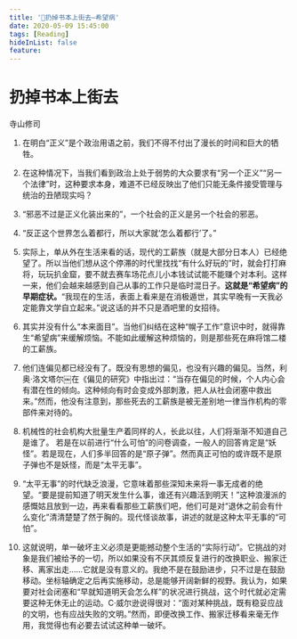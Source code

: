 ```yaml
---
title: '📖扔掉书本上街去—希望病'
date: 2020-05-09 15:45:00
tags: [Reading]
hideInList: false
feature: 
---
```

# 扔掉书本上街去
寺山修司
1. 在明白“正义”是个政治用语之前，我们不得不付出了漫长的时间和巨大的牺牲。 
2. 在这种情况下，当我们看到政治上处于弱势的大众要求有“另一个正义”“另一个法律”时，这种要求本身，难道不已经反映出了他们只能无条件接受管理与统治的丑陋现实吗？
3. “邪恶不过是正义化装出来的”，一个社会的正义是另一个社会的邪恶。
4. “反正这个世界怎么着都行，所以大家就‘怎么着都行’了。”
5. 实际上，单从外在生活来看的话，现代的工薪族（就是大部分日本人）已经绝望了。所以当他们想从这个停滞的时代里找找“有什么好玩的”时，就会打打麻将，玩玩扒金窟，要不就去赛车场花点儿小本钱试试能不能赚个对本利。这样一来，他们会越来越感到自己从事的工作只是临时混日子。**这就是“希望病”的早期症状。**“我现在的生活，表面上看来是在消极遁世，其实早晚有一天我必定能靠文学自立起来。”说这话的并不只是酒吧里的女招待。
 6. 其实并没有什么“本来面目”。当他们纠结在这种“幌子工作”意识中时，就得靠生“希望病”来缓解烦恼。不能如此缓解这种烦恼的，则是那些死在麻将馆二楼的工薪族。
7. 他们连偏见都已经没有了。既没有思想的偏见，也没有兴趣的偏见。当然，利奥·洛文塔尔￼在《偏见的研究》中指出过：“当存在偏见的时候，个人内心会有潜在性的倾向。这种倾向有时会变成外部刺激，把人从社会闭塞中救出来。”然而，他没有注意到，那些死去的工薪族是被无差别地一律当作机构的零部件来对待的。 
8. 机械性的社会机构大批量生产着同样的人，长此以往，人们将渐渐不知道自己是谁了。
若是在以前进行“什么可怕”的问卷调查，一般人的回答肯定是“妖怪”。若是现在，人们多半回答的是“原子弹”。然而真正可怕的或许既不是原子弹也不是妖怪，而是“太平无事”。
 
9. “太平无事”的时代缺乏浪漫，它意味着那些深知未来将一事无成者的绝望。“要是提前知道了明天发生什么事，谁还有兴趣活到明天！”这种浪漫派的感慨姑且放到一边，再来看看那些工薪族们吧，他们可是对“退休之前会有什么变化”清清楚楚了然于胸的。现代怪谈故事，讲述的就是这种太平无事的“可怕”。
 
 
10. 这就说明，单一破坏主义必须是更能撼动整个生活的“实际行动”。它挑战的对象是我们被给予的一切，所以如果没有不厌其烦反复进行的改换职业、搬家迁移、离家出走……它就是没有意义的。我绝不是在鼓励进步，只不过是在鼓励移动。坐标轴确定之后再实施移动，总是能够开阔新鲜的视野。我认为，如果要对社会闭塞和“早就知道明天会怎么样”的状况进行挑战，这个时代就必定需要这种无休无止的运动。C·威尔逊说得很对：“面对某种挑战，既有稳妥应战的文明，也有应战失败的文明。”然而，即便改换工作、搬家迁移看来毫无作用，我觉得也有必要去试试这种单一破坏。
    
